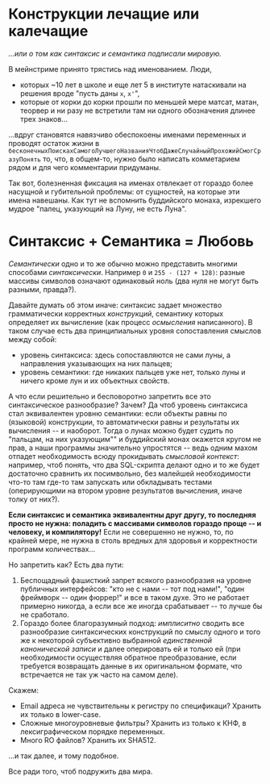 # Конструкции лечащие или калечащие

*...или о том как синтаксис и семантика подписали мировую.*

В мейнстриме принято трястись над именованием. Люди,
- которых ~10 лет в школе и еще лет 5 в институте натаскивали на решения вроде "пусть даны `x`, `x'`",
- которые от корки до корки прошли по меньшей мере матсат, матан, теорвер и ни разу не встретили там ни одного обозначения длинее трех знаков...

...вдруг становятся навязчиво обеспокоены именами переменных и проводят остаток жизни в `бесконечныхПоискахСамогоЛучшегоНазванияЧтобДажеСлучайныйПрохожийСмогСразуПонять` то, что, в общем-то, нужно было написать комметарием рядом и для чего комментарии придуманы.

Так вот, болезненная фиксация на именах отвлекает от гораздо более насущной и губительной проблемы: от сущностей, на которые эти имена навешаны. Как тут не вспомнить буддийского монаха, изрекшего мудрое "палец, указующий на Луну, не есть Луна".

# Синтаксис + Семантика = Любовь

*Семантически* одно и то же обычно можно представить многими способами *синтаксически*. Например `0` и `255 - (127 + 128)`: разные массивы символов означают одинаковый ноль (два нуля не могут быть разными, правда?).

Давайте думать об этом иначе: синтаксис задает множество грамматически корректных *конструкций*, семантику которых определяет их вычисление (как процесс *осмысления* написанного). В таком случае есть два принципиальных уровня сопоставления смыслов между собой:
- уровень синтаксиса: здесь сопоставляются не сами луны, а направления указывающих на них пальцев;
- уровень семантики: где никаких пальцев уже нет, только луны и ничего кроме лун и их объектных свойств.

А что если решительно и бесповоротно запретить все это синтаксическое разнообразие? Зачем? Да чтоб уровень синтаксиса стал эквивалентен уровню семантики: если объекты равны по (языковой) конструкции, то автоматически равны и результаты их вычисления -- и наоборот. Тогда о лунах можно будет судить по "пальцам, на них указующим"" и буддийский монах окажется кругом не прав, а наши программы значительно упростятся -- ведь одним махом отпадет необходимость всюду прокидывать *смысловой контекст*: например, чтоб понять, что два SQL-скрипта делают одно и то же будет достаточно сравнить их посимвольно, без малейшей необходимости что-то там где-то там запускать или обкладывать тестами (оперирующими на втором уровне результатов вычисления, иначе толку от них?).

**Если синтаксис и семантика эквивалентны друг другу, то последняя просто не нужна: поладить с массивами символов гораздо проще -- и человеку, и компилятору!** Если не совершенно не нужно, то, по крайней мере, не нужна в столь вредных для здоровья и корректности программ количествах...

Но запретить как? Есть два пути:
1. Беспощадный фашисткий запрет всякого разнообразия на уровне публичных интерфейсов: "кто не с нами -- тот под нами!", "один фреймворк -- один фюррер!" и все в таком духе. Это не работает примерно никогда, а если все же иногда срабатывает -- то лучше бы не сработало.
2. Гораздо более благоразумный подход: *имплиситно* сводить все разнообразие синтаксических конструкций по смыслу одного и того же к некоторой субъективно выбранной *единственной канонической записи* и далее оперировать ей и только ей (при необходимости осуществляя обратное преобразование, если требуется возвращать данные в их оригинальном формате, что встречается не так уж часто на самом деле).

Скажем:

- Email адреса не чувствительны к регистру по спецификаци? Хранить их только в lower-case.
- Сложные многоуровневые фильтры? Хранить из только к КНФ, в лексиграфическом порядке переменных.
- Много RO файлов? Хранить их SHA512.

...и так далее, и тому подобное.

Все ради того, чтоб подружить два мира.